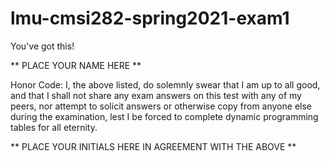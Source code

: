 # lmu-cmsi282-spring2021-exam1
You've got this!

** PLACE YOUR NAME HERE **

Honor Code: I, the above listed, do solemnly swear that I am up to all good, and that I shall not share any exam answers on this test with any of my peers, nor attempt to solicit answers or otherwise copy from anyone else during the examination, lest I be forced to complete dynamic programming tables for all eternity.

** PLACE YOUR INITIALS HERE IN AGREEMENT WITH THE ABOVE **